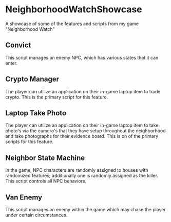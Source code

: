 # NeighborhoodWatchShowcase
A showcase of some of the features and scripts from my game "Neighborhood Watch"

## Convict
This script manages an enemy NPC, which has various states that it can enter.

## Crypto Manager
The player can utilize an application on their in-game laptop item to trade crypto. This is the primary script for this feature.

## Laptop Take Photo
The player can utilize an application on their in-game laptop item to take photo's via the camera's that they have setup throughout the neighborhood and take photographs for their evidence board. This is on of the primary scripts for this feature.

## Neighbor State Machine
In the game, NPC characters are randomly assigned to houses with randomized features; additionally one is randomly assigned as the killer. This script controls all NPC behaviors.

## Van Enemy
This script manages an enemy within the game which may chase the player under certain circumstances.
